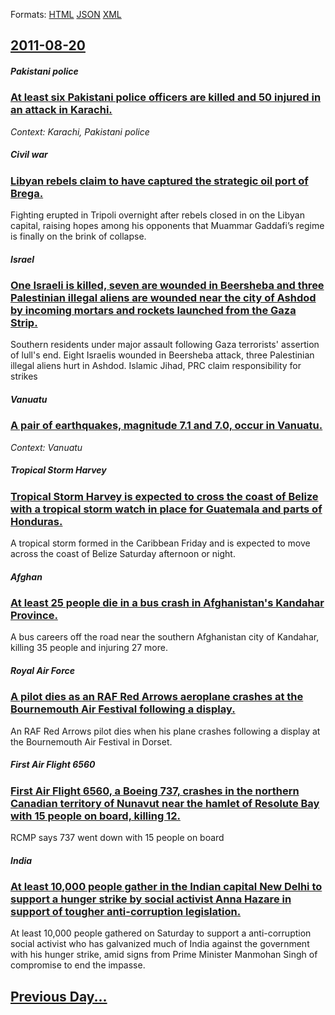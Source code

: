 
Formats: [HTML](2011/08/20/index.html)  [JSON](2011/08/20/index.json)  [XML](2011/08/20/index.xml)  

## [2011-08-20](/news/2011/08/20/index.md)

##### Pakistani police
### [At least six Pakistani police officers are killed and 50 injured in an attack in Karachi. ](/news/2011/08/20/at-least-six-pakistani-police-officers-are-killed-and-50-injured-in-an-attack-in-karachi.md)
_Context: Karachi, Pakistani police_

##### Civil war
### [Libyan rebels claim to have captured the strategic oil port of Brega. ](/news/2011/08/20/libyan-rebels-claim-to-have-captured-the-strategic-oil-port-of-brega.md)
Fighting erupted in Tripoli overnight after rebels closed in on the Libyan capital, raising hopes among his opponents that Muammar Gaddafi&rsquo;s regime is finally on the brink of collapse.

##### Israel
### [One Israeli is killed, seven are wounded in Beersheba and three Palestinian illegal aliens are wounded near the city of Ashdod by incoming mortars and rockets launched from the Gaza Strip. ](/news/2011/08/20/one-israeli-is-killed-seven-are-wounded-in-beersheba-and-three-palestinian-illegal-aliens-are-wounded-near-the-city-of-ashdod-by-incoming-m.md)
Southern residents under major assault following Gaza terrorists&#39; assertion of lull&#39;s end. Eight Israelis wounded in Beersheba attack, three Palestinian illegal aliens hurt in Ashdod. Islamic Jihad, PRC claim responsibility for strikes

##### Vanuatu
### [A pair of earthquakes, magnitude 7.1 and 7.0, occur in Vanuatu. ](/news/2011/08/20/a-pair-of-earthquakes-magnitude-7-1-and-7-0-occur-in-vanuatu.md)
_Context: Vanuatu_

##### Tropical Storm Harvey
### [Tropical Storm Harvey is expected to cross the coast of Belize with a tropical storm watch in place for Guatemala and parts of Honduras. ](/news/2011/08/20/tropical-storm-harvey-is-expected-to-cross-the-coast-of-belize-with-a-tropical-storm-watch-in-place-for-guatemala-and-parts-of-honduras.md)
A tropical storm formed in the Caribbean Friday and is expected to move across the coast of Belize Saturday afternoon or night.

##### Afghan
### [At least 25 people die in a bus crash in Afghanistan's Kandahar Province. ](/news/2011/08/20/at-least-25-people-die-in-a-bus-crash-in-afghanistan-s-kandahar-province.md)
A bus careers off the road near the southern Afghanistan city of Kandahar, killing 35 people and injuring 27 more.

##### Royal Air Force
### [A pilot dies as an RAF Red Arrows aeroplane crashes at the Bournemouth Air Festival following a display. ](/news/2011/08/20/a-pilot-dies-as-an-raf-red-arrows-aeroplane-crashes-at-the-bournemouth-air-festival-following-a-display.md)
An RAF Red Arrows pilot dies when his plane crashes following a display at the Bournemouth Air Festival in Dorset.

##### First Air Flight 6560
### [First Air Flight 6560, a Boeing 737, crashes in the northern Canadian territory of Nunavut near the hamlet of Resolute Bay with 15 people on board, killing 12. ](/news/2011/08/20/first-air-flight-6560-a-boeing-737-crashes-in-the-northern-canadian-territory-of-nunavut-near-the-hamlet-of-resolute-bay-with-15-people-on.md)
RCMP says 737 went down with 15 people on board

##### India
### [At least 10,000 people gather in the Indian capital New Delhi to support a hunger strike by social activist Anna Hazare in support of tougher anti-corruption legislation. ](/news/2011/08/20/at-least-10-000-people-gather-in-the-indian-capital-new-delhi-to-support-a-hunger-strike-by-social-activist-anna-hazare-in-support-of-toughe.md)
At least 10,000 people gathered on Saturday to support a anti-corruption social activist who has galvanized much of India against the government with his hunger strike, amid signs from Prime Minister Manmohan Singh of compromise to end the impasse.

## [Previous Day...](/news/2011/08/19/index.md)

